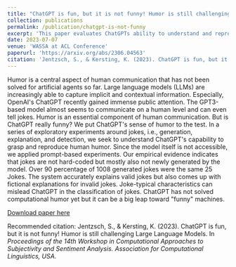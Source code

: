 ```yaml
---
title: "ChatGPT is fun, but it is not funny! Humor is still challenging Large Language Models"
collection: publications
permalink: /publication/chatgpt-is-not-funny
excerpt: 'This paper evaluates ChatGPTs ability to understand and reproduce human humor through exploratory experiments.'
date: 2023-07-07
venue: 'WASSA at ACL Conference'
paperurl: 'https://arxiv.org/abs/2306.04563'
citation: 'Jentzsch, S., & Kersting, K. (2023). ChatGPT is fun, but it is not funny! Humor is still challenging Large Language Models. In <i>Proceedings of the 14th Workshop in Computational Approaches to Subjectivity and Sentiment Analysis. Association for Computational Linguistics, USA.<i>'
---
```

Humor is a central aspect of human communication that has not been solved for artificial agents so far. Large language models (LLMs) are increasingly able to capture implicit and contextual information. Especially, OpenAI's ChatGPT recently gained immense public attention. The GPT3-based model almost seems to communicate on a human level and can even tell jokes. Humor is an essential component of human communication. But is ChatGPT really funny? We put ChatGPT's sense of humor to the test. In a series of exploratory experiments around jokes, i.e., generation, explanation, and detection, we seek to understand ChatGPT's capability to grasp and reproduce human humor. Since the model itself is not accessible, we applied prompt-based experiments. Our empirical evidence indicates that jokes are not hard-coded but mostly also not newly generated by the model. Over 90 percentage of 1008 generated jokes were the same 25 Jokes. The system accurately explains valid jokes but also comes up with fictional explanations for invalid jokes. Joke-typical characteristics can mislead ChatGPT in the classification of jokes. ChatGPT has not solved computational humor yet but it can be a big leap toward "funny" machines. 

[Download paper here](https://arxiv.org/abs/2306.04563)

Recommended citation: Jentzsch, S., & Kersting, K. (2023). ChatGPT is fun, but it is not funny! Humor is still challenging Large Language Models. In <i>Proceedings of the 14th Workshop in Computational Approaches to Subjectivity and Sentiment Analysis. Association for Computational Linguistics, USA<i>.